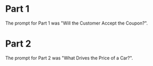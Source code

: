 # Part 1

The prompt for Part 1 was "Will the Customer Accept the Coupon?". 

# Part 2

The prompt for Part 2 was "What Drives the Price of a Car?".
